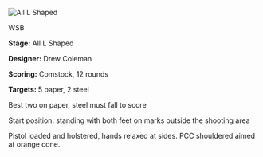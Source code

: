 ![All L Shaped](https://github.com/bagellord/USPSA-Stages/blob/master/11-15%20rounds/Backtrack%20-%2012%20rounds%20-%20Comstock/Backtrack.png)

WSB

<b>Stage:</b> All L Shaped

<b>Designer:</b> Drew Coleman

<b>Scoring:</b> Comstock, 12 rounds

<b>Targets: </b>5 paper, 2 steel

Best two on paper, steel must fall to score

Start position: standing with both feet on marks outside the shooting area

Pistol loaded and holstered, hands relaxed at sides. PCC shouldered aimed at orange cone.

